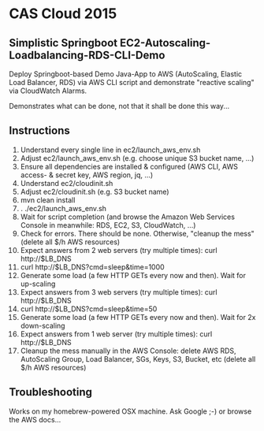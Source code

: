 # CAS Cloud 2015

## Simplistic Springboot EC2-Autoscaling-Loadbalancing-RDS-CLI-Demo

Deploy Springboot-based Demo Java-App to AWS (AutoScaling, Elastic Load Balancer, RDS) via AWS CLI script and demonstrate "reactive scaling" via CloudWatch Alarms. 

Demonstrates what can be done, not that it shall be done this way...

## Instructions

1.   Understand every single line in ec2/launch_aws_env.sh
2.   Adjust ec2/launch_aws_env.sh (e.g. choose unique S3 bucket name, ...)
3.   Ensure all dependencies are installed & configured (AWS CLI, AWS access- & secret key, AWS region, jq, ...)
4.	 Understand ec2/cloudinit.sh
5.   Adjust ec2/cloudinit.sh (e.g. S3 bucket name)
6.   mvn clean install
7.   . ./ec2/launch_aws_env.sh
8.   Wait for script completion (and browse the Amazon Web Services Console in meanwhile: RDS, EC2, S3, CloudWatch, ...)
9.   Check for errors. There should be none. Otherwise, "cleanup the mess" (delete all $/h AWS resources)
10.  Expect answers from 2 web servers (try multiple times): curl http://$LB_DNS
11.  curl http://$LB_DNS?cmd=sleep&time=1000
12.  Generate some load (a few HTTP GETs every now and then). Wait for up-scaling
13.  Expect answers from 3 web servers (try multiple times): curl http://$LB_DNS
14.  curl http://$LB_DNS?cmd=sleep&time=50
15.  Generate some load (a few HTTP GETs every now and then). Wait for 2x down-scaling
16.  Expect answers from 1 web server (try multiple times): curl http://$LB_DNS
17.	 Cleanup the mess manually in the AWS Console: delete AWS RDS, AutoScaling Group, Load Balancer, SGs, Keys, S3,  Bucket, etc 
     (delete all $/h AWS resources)

## Troubleshooting

Works on my homebrew-powered OSX machine. Ask Google ;-) or browse the AWS docs...
